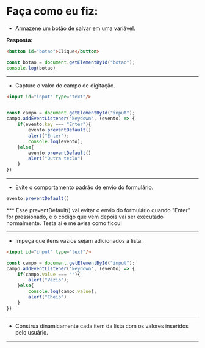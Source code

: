 # Faça como eu fiz:

* Armazene um botão de salvar em uma variável.

**Resposta:**
```html
<button id="botao">Clique</button>
```
```javascript
const botao = document.getElementById("botao");
console.log(botao)
```
---
* Capture o valor do campo de digitação.

```html
<input id="input" type="text"/>
```

```javascript

const campo = document.getElementById("input");
campo.addEventListener('keydown', (evento) => {
    if(evento.key === "Enter"){
        evento.preventDefault()
        alert("Enter");
        console.log(evento);
    }else{
        evento.preventDefault()
        alert("Outra tecla")
    }
})
```
---
* Evite o comportamento padrão de envio do formulário.

```javascript
evento.preventDefault()
```
*** Esse preventDefault() vai evitar o envio do formulário quando "Enter" for pressionado, e o código que vem depois vai ser executado normalmente. Testa aí e me avisa como ficou!

---
* Impeça que itens vazios sejam adicionados à lista.

```html
<input id="input" type="text"/>
```
```javascript
const campo = document.getElementById("input");
campo.addEventListener('keydown', (evento) => {
    if(campo.value === ""){
        alert("Vazio");
    }else{
        console.log(campo.value);
        alert("Cheio")
    }
})
```
---

* Construa dinamicamente cada item da lista com os valores inseridos pelo usuário.

---